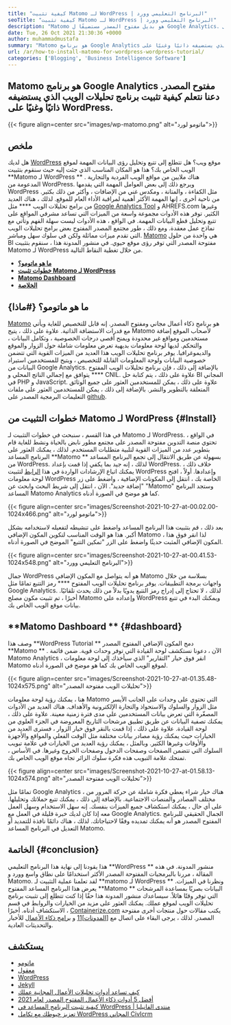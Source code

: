 ```yaml
---
title: "كيفية تثبيت Matomo لـ WordPress | البرنامج التعليمي وورد" 
seoTitle: "كيفية تثبيت Matomo لـ WordPress | البرنامج التعليمي وورد" 
description: "Matomo هو بديل مفتوح المصدر مستضيفًا ل Google Analytics. دعنا نتعلم كيفية تثبيت برنامج تحليلات الويب الغني بالمعالجة على WordPress." 
date: Tue, 26 Oct 2021 21:30:36 +0000
author: muhammadmustafa
summary: "Matomo هو برنامج Google Analytics مفتوح المصدر. دعونا نتعلم كيفية تثبيت برنامج تحليلات الويب الذي يستضيفه ذاتيًا وغنيًا على WordPress." 
url: /ar/how-to-install-matomo-for-wordpress-wordpress-tutorial/
categories: ['Blogging', 'Business Intelligence Software']
---
```


## Matomo هو برنامج Google Analytics مفتوح المصدر. دعنا نتعلم كيفية تثبيت برنامج تحليلات الويب الذي يستضيفه ذاتيًا وغنيًا على WordPress.

{{< figure align=center src="images/wp-matomo.png" alt="ماتومو لورد">}}


## ملخص
هل لديك [WordPress][1] موقع ويب؟ هل تتطلع إلى تتبع وتحليل رؤى البيانات المهمة لموقع الويب الخاص بك؟ هذا هو المكان المناسب الذي جئت إليه حيث سنقوم بتثبيت  **Matomo لـ WordPress ** . هناك ملايين من مواقع الويب الفردية والتجارية المدعومة من WordPress. ويرجع ذلك إلى بعض العوامل المهمة التي يقدمها WordPress مثل الكفاءة ، والمتانة ، ومكدس غني من الإضافات ، وأكثر من ذلك بكثير. من ناحية أخرى ، إنها المهمة الأكثر أهمية لمراقبة الأداء العام للموقع. لذلك ، هناك العديد من برامج تحليلات الويب  ****  مثل [Google Analytics Tool][2] و AHREFS.com وغيرها الكثير. توفر هذه الأدوات مجموعة واسعة من الميزات التي تساعد مشرفي المواقع على تتبع وتحليل قطع البيانات المهمة. في الواقع ، هذه الأدوات ليست سهلة الفهم وتأتي مع نماذج عمل معقدة.
ومع ذلك ، طور مجتمع المصدر المفتوح بعض برامج تحليلات الويب التي تقدم ميزات مماثلة ولكن في سلوك سهل ومباشر. [Matomo][3] هي واحدة من حلول BI مفتوحة المصدر التي توفر رؤى موقع حيوي. في منشور المدونة هذا ، سنقوم بتثبيت Matomo لـ WordPress من خلال تغطية النقاط التالية.
  * **[ما هو ماتومو؟][4]**
  * **[خطوات تثبيت Matomo لـ WordPress][5]**
  * **[Matomo Dashboard][6]**
  * **[الخلاصة][7]**

## ما هو ماتومو؟   {#ماذا}
[Matomo][3] هو برنامج ذكاء أعمال مجاني ومفتوح المصدر. إنه قابل للتخصيص للغاية ويأتي مع قدرات الاستضافة الذاتية. علاوة على ذلك ، يتيح Matomo لأصحاب الموقع إضافة مستخدمين ومواقع غير محدودة ويمنح أقصى درجات الخصوصية ، وتكامل البيانات ، والتحكم. لديها لوحة معلومات بديهية تعرض معلومات شاملة حول الزوار والموقع والديموغرافيا. يوفر برنامج تحليلات الويب هذا العديد من الميزات القوية التي تتضمن خصوصية البيانات ولوحة المعلومات القابلة للتخصيص ، ويتيح للمستخدمين استيراد البيانات من Google Analytics. بالإضافة إلى ذلك ، فإن برنامج تحليلات الويب المفتوح  ****  يتوافق مع إجمالي الناتج المحلي و CNIL. علاوة على ذلك ، يتم كتابة حل BI المجاني في PHP و JavaScript. علاوة على ذلك ، يمكن للمستخدمين العثور على جميع الوثائق المتعلقة بالتطوير والنشر. بالإضافة إلى ذلك ، يمكن للمستخدمين العثور على ملفات التعليمات البرمجية المصدر على [github][8].

## خطوات التثبيت من Matomo لـ WordPress   {#Install}
في هذا القسم ، سنبحث في خطوات التثبيت لـ Matomo لـ WordPress. في الواقع ، تحتوي منصة التدوين مفتوحة المصدر على مجتمع مطور نابض بالحياة ونشط للغاية قام بتطوير عدد من الميزات القوية لتلبية متطلبات المستخدم. لذلك ، يمكنك العثور على البرنامج المساعد  **Matomo **  بسهولة عن طريق الانتقال إلى تجمع البرنامج المساعد من WordPress. لذلك ، إنه جيد بما يكفي إذا قمت بإعداد WordPress. خلاف ذلك ، يمكنك اتباع الإرشادات الواردة في هذا [الرابط][1] لتثبيت WordPress وإعدادها. أولاً ، افتح لوحة معلومات WordPress الخاصة بك ، انتقل إلى المكونات الإضافية ، واضغط على زر "إضافة جديد".
الآن ، انتقل إلى شريط البحث وابحث عن "Matomo" وستجد البرنامج المساعد Matomo Analytics كما هو موضح في الصورة أدناه.

{{< figure align=center src="images/Screenshot-2021-10-27-at-00.02.00-1024x466.png" alt="ماتومو لورد">}}

بعد ذلك ، قم بتثبيت هذا البرنامج المساعد واضغط على تنشيطه لتفعيله لاستخدامه بشكل أكبر. هذا هو الوقت المناسب لتكوين المكون الإضافي Matomo ، لذا انقر فوق هذا المكون الإضافي المثبت حديثًا واضغط على الزر "تمكين التتبع" الموضح في الصورة أدناه.

{{< figure align=center src="images/Screenshot-2021-10-27-at-00.41.53-1024x548.png" alt="البرنامج التعليمي وورد">}}

جمال WordPress هو أنه يتواصل مع المكون الإضافي Matomo بسلاسة من خلال واجهات برمجة التطبيقات. يوفر برنامج تحليلات الويب المفتوح  ****  رمز التتبع تمامًا مثل Google Analytics. لذلك ، لا تحتاج إلى إدراج رمز التتبع يدويًا بدلاً من ذلك يحدث تلقائيًا. أخيرًا ، تم تثبيت مكون مصلح Matomo وإعداده على WordPress ويمكنك البدء في تتبع بيانات موقع الويب الخاص بك.

## **Matomo Dashboard **    {#dashboard}
وصف هذا  **WordPress Tutorial **  دمج المكون الإضافي المفتوح المصدر  **Matomo ** . الآن ، دعونا نستكشف لوحة القيادة التي توفر وحدات قوية. ضمن قائمة Matomo Analytics ، انقر فوق خيار "التقارير" الذي سيأخذك إلى لوحة معلومات Matomo لموقع الويب الخاص بك كما هو موضح في الصورة أدناه.

{{< figure align=center src="images/Screenshot-2021-10-27-at-01.35.48-1024x575.png" alt="تحليلات الويب مفتوحة المصدر">}}

هنا ، يمكنك رؤية لوحة معلومات Matomo التي تحتوي على وحدات على الجانب الأيسر مثل الزوار والسلوك والاستحواذ والتجارة الإلكترونية والأهداف. هناك العديد من الأدوات المصغّرة التي تعرض بيانات المستخدمين على مدى فترة زمنية معينة. علاوة على ذلك ، يمكنك تصفية البيانات عن طريق تطبيق مرشحات التاريخ المعروضة في الجزء العلوي من لوحة القيادة. علاوة على ذلك ، إذا قمت بالنقر فوق خيار الزوار ، فسترى العديد من الخيارات حيث يمكنك رؤية مصادر بيانات مختلفة مثل الوقت الفعلي والمواقع والأجهزة والأوقات وغيرها الكثير. وبالمثل ، يمكنك رؤية العديد من الخيارات في علامة تبويب السلوك التي تتضمن الصفحات وصفحات الدخول وصفحات الخروج وغيرها. في الأساس ، تمنحك علامة التبويب هذه فكرة سلوك الزائر تجاه موقع الويب الخاص بك.

{{< figure align=center src="images/Screenshot-2021-10-27-at-01.58.13-1024x574.png" alt="تحليلات الويب مفتوحة المصدر">}}

تمامًا مثل Google Analytics ، هناك خيار شراء يعطي فكرة شاملة عن حركة المرور من مختلف المصادر والمنصات الاجتماعية. بالإضافة إلى ذلك ، يمكنك تتبع حملاتك وتحليلها. على أي حال ، يمكنك استكشاف جميع الميزات بنفسك. إنه سهل الاستخدام وسهل العمل معه إذا كان لديك خبرة قليلة في العمل مع Google Analytics. الجمال الحقيقي للبرنامج المفتوح المصدر هو أنه يمكنك تمديده وفقًا لاحتياجاتك. لذلك ، هناك دائمًا نافذة للتمديد أو التعديل في البرنامج المساعد Matomo.

## الخاتمة   {#conclusion}
هذا يقودنا إلى نهاية هذا البرنامج التعليمي  **WordPress **  منشور المدونة. في هذه المقالة ، مررنا بالبرمجيات المفتوحة المصدر الأكثر استخدامًا على نطاق واسع وورد و Matomo. لقد تعلمنا عملية التثبيت لـ  **matomo لـ WordPress **  ونظرنا في الميزات. يعرض هذا البرنامج المساعد المفتوح  **Matomo **  البيانات بصريًا بمساعدة المرشحات التي توفر وقتًا هائلاً. سيساعدك منشور المدونة هذا حقًا إذا كنت تتطلع إلى تثبيت برنامج تحليلات الويب لموقع عملك. يمكنك العثور على مزيد من الخيارات والروابط في قسم الاستكشاف أدناه.
أخيرًا ، [Containerize.com][9] يكتب مقالات حول منتجات أخرى مفتوحة المصدر. لذلك ، يرجى البقاء على اتصال مع [[المدونات][10]][11] و [برامج ذكاء الأعمال][12] للأخبار والتحديثات العادية.

## يستكشف
  * [ماتومو][3]
  * [معقول][13]
  * [WordPress][1]
  * [Jekyll][14]
  * [كيف تساعد أدوات تحليلات الأعمال المجانية عملك][15]
  * [أفضل 5 أدوات ذكاء الأعمال المفتوح المصدر لعام 2021][16]
  * [كيفية تثبيت البرنامج المساعد في WordPress | منتدى الفانيليا][17]
  * [تعزيز خيوطك مع تكامل WordPress المجاني CivIcrm][18]

  
[1]: https://products.containerize.com/blogging/wordpress/
[2]: https://analytics.google.com/analytics/web/
[3]: https://products.containerize.com/business-intelligence/matomo
[4]: #What
[5]: #install
[6]: #dashboard
[7]: #Conclusion
[8]: https://github.com/matomo-org/matomo
[9]: https://www.containerize.com/
[10]: https://products.containerize.com/blogging/
[11]: https://products.containerize.com/healthcare-technologies/
[12]: https://products.containerize.com/business-intelligence/
[13]: https://products.containerize.com/business-intelligence/plausible
[14]: https://products.containerize.com/blogging/jekyll/
[15]: https://blog.containerize.com/2021/03/12/how-free-business-analytics-tools-assist-your-business/
[16]: https://blog.containerize.com/business-intelligence-software/top-5-open-source-business-intelligence-solutions-of-2021/
[17]: https://blog.containerize.com/blogging/how-to-a-install-plugin-in-wordpress-vanilla-forum/
[18]: https://blog.containerize.com/blogging/civicrm-wordpress-integration-wordpress-tutorial/
